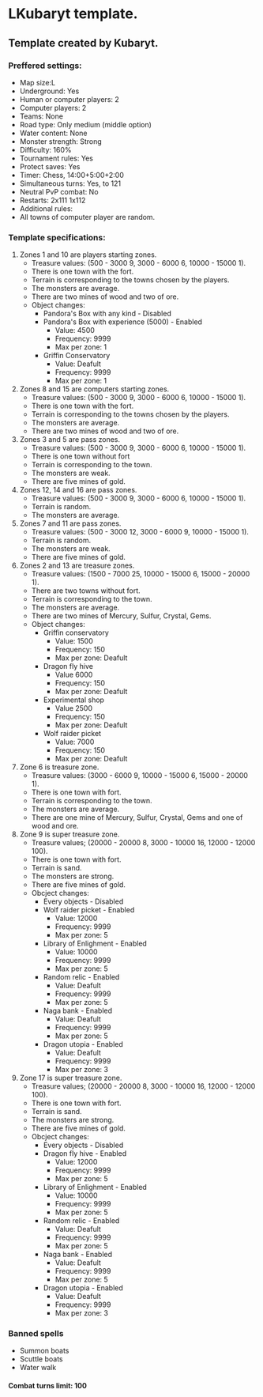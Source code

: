 # LKubaryt template.

## Template created by Kubaryt.

### Preffered settings:

- Map size:L
- Underground: Yes
- Human or computer players: 2
- Computer players: 2
- Teams: None
- Road type: Only medium (middle option)
- Water content: None
- Monster strength: Strong
- Difficulty: 160%
- Tournament rules: Yes
- Protect saves: Yes
- Timer: Chess, 14:00+5:00+2:00
- Simultaneous turns: Yes, to 121
- Neutral PvP combat: No
- Restarts: 2x111 1x112
- Additional rules:
- All towns of computer player are random.

### Template specifications:

1. Zones 1 and 10 are players starting zones.
    - Treasure values: (500 - 3000 9, 3000 - 6000 6, 10000 - 15000 1).
    - There is one town with the fort.
    - Terrain is corresponding to the towns chosen by the players.
    - The monsters are average.
    - There are two mines of wood and two of ore.
    - Object changes:
        * Pandora's Box with any kind - Disabled
        * Pandora's Box with experience (5000) - Enabled
            * Value: 4500
            * Frequency: 9999
            * Max per zone: 1
        * Griffin Conservatory
            * Value: Deafult
            * Frequency: 9999
            * Max per zone: 1
2. Zones 8 and 15 are computers starting zones.
    - Treasure values: (500 - 3000 9, 3000 - 6000 6, 10000 - 15000 1).
    - There is one town with the fort.
    - Terrain is corresponding to the towns chosen by the players.
    - The monsters are average.
    - There are two mines of wood and two of ore.
3. Zones 3 and 5 are pass zones.
    - Treasure values: (500 - 3000 9, 3000 - 6000 6, 10000 - 15000 1).
    - There is one town without fort
    - Terrain is corresponding to the town.
    - The monsters are weak.
    - There are five mines of gold.
4. Zones 12, 14 and 16 are pass zones.
    - Treasure values: (500 - 3000 9, 3000 - 6000 6, 10000 - 15000 1).
    - Terrain is random.
    - The monsters are average.
5. Zones 7 and 11 are pass zones.
    - Treasure values: (500 - 3000 12, 3000 - 6000 9, 10000 - 15000 1).
    - Terrain is random.
    - The monsters are weak.
    - There are five mines of gold.
6. Zones 2 and 13 are treasure zones.
    - Treasure values: (1500 - 7000 25, 10000 - 15000 6, 15000 - 20000 1).
    - There are two towns without fort.
    - Terrain is corresponding to the town.
    - The monsters are average.
    - There are two mines of Mercury, Sulfur, Crystal, Gems.
    - Object changes:
        * Griffin conservatory
            * Value: 1500
            * Frequency: 150
            * Max per zone: Deafult
        * Dragon fly hive
            * Value 6000
            * Frequency: 150
            * Max per zone: Deafult
        * Experimental shop
            * Value 2500
            * Frequency: 150
            * Max per zone: Deafult
        * Wolf raider picket
            * Value: 7000
            * Frequency: 150
            * Max per zone: Deafult
7. Zone 6 is treasure zone.
    - Treasure values: (3000 - 6000 9, 10000 - 15000 6, 15000 - 20000 1).
    - There is one town with fort.
    - Terrain is corresponding to the town.
    - The monsters are average.
    - There are one mine of Mercury, Sulfur, Crystal, Gems and one of wood and ore.
8. Zone 9 is super treasure zone.
    - Treasure values; (20000 - 20000 8, 3000 - 10000 16, 12000 - 12000 100).
    - There is one town with fort.
    - Terrain is sand.
    - The monsters are strong.
    - There are five mines of gold.
    - Obcject changes:
        * Every objects - Disabled
        * Wolf raider picket - Enabled
            * Value: 12000
            * Frequency: 9999
            * Max per zone: 5
        * Library of Enlighment - Enabled
            * Value: 10000
            * Frequency: 9999
            * Max per zone: 5
        * Random relic - Enabled
            * Value: Deafult
            * Frequency: 9999
            * Max per zone: 5
        * Naga bank - Enabled
            * Value: Deafult
            * Frequency: 9999
            * Max per zone: 5
        * Dragon utopia - Enabled
            * Value: Deafult
            * Frequency: 9999
            * Max per zone: 3
9. Zone 17 is super treasure zone.
    - Treasure values; (20000 - 20000 8, 3000 - 10000 16, 12000 - 12000 100).
    - There is one town with fort.
    - Terrain is sand.
    - The monsters are strong.
    - There are five mines of gold.
    - Obcject changes:
        * Every objects - Disabled
        * Dragon fly hive - Enabled
            * Value: 12000
            * Frequency: 9999
            * Max per zone: 5
        * Library of Enlighment - Enabled
            * Value: 10000
            * Frequency: 9999
            * Max per zone: 5
        * Random relic - Enabled
            * Value: Deafult
            * Frequency: 9999
            * Max per zone: 5
        * Naga bank - Enabled
            * Value: Deafult
            * Frequency: 9999
            * Max per zone: 5
        * Dragon utopia - Enabled
            * Value: Deafult
            * Frequency: 9999
            * Max per zone: 3

### Banned spells
- Summon boats
- Scuttle boats
- Water walk

#### Combat turns limit: 100